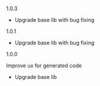 1.0.3

- Upgrade base lib with bug fixing

1.0.1

- Upgrade base lib with bug fixing

1.0.0 

Improve ux for generated code

- Upgrade base lib
